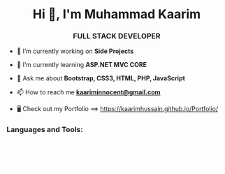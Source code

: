 <h1 align="center">Hi 👋, I'm Muhammad Kaarim</h1>
<h3 align="center">FULL STACK DEVELOPER</h3>

- 🔭 I’m currently working on **Side Projects**

- 🌱 I’m currently learning **ASP.NET MVC CORE**

- 💬 Ask me about **Bootstrap, CSS3, HTML, PHP, JavaScript**

- 📫 How to reach me **kaariminnocent@gmail.com**

- 🖥 Check out my Portfolio ==> https://kaarimhussain.github.io/Portfolio/
<h3 align="left">Languages and Tools:</h3>
<div class="langWrap">
  <span style="padding:10px 25px; background-color:transparent; border:1px solid #fff; color:#fff;">HTML, </span>
  <span style="padding:10px 25px; background-color:transparent; border:1px solid #fff; color:#fff;">CSS, </span>
  <span style="padding:10px 25px; background-color:transparent; border:1px solid #fff; color:#fff;">JAVASCRIPT, </span>
  <span style="padding:10px 25px; background-color:transparent; border:1px solid #fff; color:#fff;">BOOSTRAP, </span>
  <span style="padding:10px 25px; background-color:transparent; border:1px solid #fff; color:#fff;">JQUERY, </span>
  <span style="padding:10px 25px; background-color:transparent; border:1px solid #fff; color:#fff;">MYSQL, </span>
  <span style="padding:10px 25px; background-color:transparent; border:1px solid #fff; color:#fff;">PHP, </span>
  <span style="padding:10px 25px; background-color:transparent; border:1px solid #fff; color:#fff;">SQL, </span>
  <span style="padding:10px 25px; background-color:transparent; border:1px solid #fff; color:#fff;">C#, </span>
  <span style="padding:10px 25px; background-color:transparent; border:1px solid #fff; color:#fff;">.NET, </span>
  <span style="padding:10px 25px; background-color:transparent; border:1px solid #fff; color:#fff;">ANGULAR, </span>
</div>
